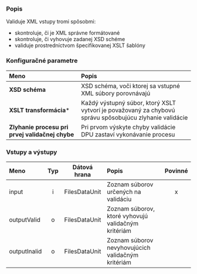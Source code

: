 ### Popis

Validuje XML vstupy tromi spôsobmi:
* skontroluje, či je XML správne formátované
* skontroluje, či vyhovuje zadanej XSD schéme
* validuje prostredníctvom špecifikovanej XSLT šablóny

### Konfiguračné parametre

| Meno | Popis |
|:----|:----|
|**XSD schéma**|XSD schéma, voči ktorej sa vstupné XML súbory porovnávajú|
|**XSLT transformácia***|Každý výstupný súbor, ktorý XSLT vytvorí je považovaný za chybovú správu spôsobujúcu zlyhanie validácie|
|**Zlyhanie procesu pri prvej validačnej chybe**|Pri prvom výskyte chyby validácie DPU zastaví vykonávanie procesu|

### Vstupy a výstupy ###

|Meno |Typ | Dátová hrana | Popis | Povinné |
|:--------|:------:|:------:|:-------------|:---------------------:|
|input|i|FilesDataUnit|Zoznam súborov určených na validáciu|x|
|outputValid|o|FilesDataUnit|Zoznam súborov, ktoré vyhovujú validačným kritériám||
|outputInalid|o|FilesDataUnit|Zoznam súborov nevyhovujúcich validačným kritériám||